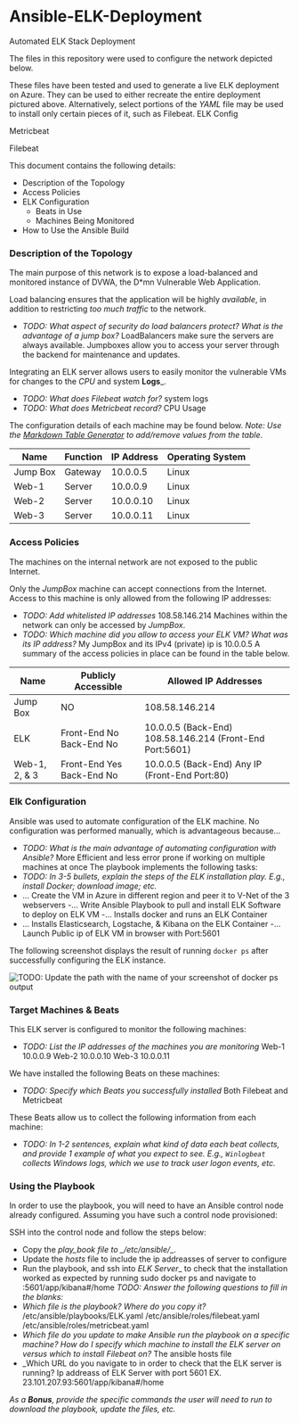 # Ansible-ELK-Deployment
Automated ELK Stack Deployment

The files in this repository were used to configure the network depicted below.
 

These files have been tested and used to generate a live ELK deployment on Azure. They can be used to either recreate the entire deployment pictured above. Alternatively, select portions of the _YAML_ file may be used to install only certain pieces of it, such as Filebeat.
ELK Config
 
Metricbeat
 

Filebeat
 

This document contains the following details:
- Description of the Topology
- Access Policies
- ELK Configuration
  - Beats in Use
  - Machines Being Monitored
- How to Use the Ansible Build


### Description of the Topology

The main purpose of this network is to expose a load-balanced and monitored instance of DVWA, the D*mn Vulnerable Web Application.

Load balancing ensures that the application will be highly _available_, in addition to restricting _too much traffic_ to the network.
- _TODO: What aspect of security do load balancers protect? What is the advantage of a jump box?_
LoadBalancers make sure the servers are always available. Jumpboxes allow you to access your server through the backend for maintenance and updates.

Integrating an ELK server allows users to easily monitor the vulnerable VMs for changes to the _CPU_ and system __Logs___.
- _TODO: What does Filebeat watch for?_ system logs
- _TODO: What does Metricbeat record?_ CPU Usage

The configuration details of each machine may be found below.
_Note: Use the [Markdown Table Generator](http://www.tablesgenerator.com/markdown_tables) to add/remove values from the table_.

| Name     | Function | IP Address | Operating System |
|----------|----------|------------|------------------|
| Jump Box | Gateway  | 10.0.0.5   |     Linux        |
| Web-1    |  Server  | 10.0.0.9   |     Linux        |
| Web-2    |  Server  | 10.0.0.10  |     Linux        |
| Web-3    |  Server  | 10.0.0.11  |     Linux        |

### Access Policies

The machines on the internal network are not exposed to the public Internet. 

Only the _JumpBox_ machine can accept connections from the Internet. Access to this machine is only allowed from the following IP addresses:
- _TODO: Add whitelisted IP addresses_
108.58.146.214
Machines within the network can only be accessed by _JumpBox_.
- _TODO: Which machine did you allow to access your ELK VM? What was its IP address?_
My JumpBox and its IPv4 (private) ip is 10.0.0.5
A summary of the access policies in place can be found in the table below.

| Name     | Publicly Accessible | Allowed IP Addresses |
|----------|---------------------|----------------------|
| Jump Box | NO                  | 108.58.146.214|
|    ELK      | Front-End No Back-End No  | 10.0.0.5 (Back-End) 108.58.146.214 (Front-End Port:5601) |
|   Web-1, 2, & 3  |Front-End Yes Back-End No | 10.0.0.5 (Back-End) Any IP (Front-End Port:80) |

### Elk Configuration

Ansible was used to automate configuration of the ELK machine. No configuration was performed manually, which is advantageous because...
- _TODO: What is the main advantage of automating configuration with Ansible?_
More Efficient and less error prone if working on multiple machines at once
The playbook implements the following tasks:
- _TODO: In 3-5 bullets, explain the steps of the ELK installation play. E.g., install Docker; download image; etc._
- ... Create the VM in Azure in different region and peer it to V-Net of the 3 webservers
-… Write Ansible Playbook to pull and install ELK Software to deploy on ELK VM
 -… Installs docker and runs an ELK Container
- ... Installs Elasticsearch, Logstache, & Kibana on the ELK Container
-…  Launch Public ip of ELK VM in browser with Port:5601




The following screenshot displays the result of running `docker ps` after successfully configuring the ELK instance.
 

![TODO: Update the path with the name of your screenshot of docker ps output](Images/docker_ps_output.png)

### Target Machines & Beats
This ELK server is configured to monitor the following machines:
- _TODO: List the IP addresses of the machines you are monitoring_
Web-1 10.0.0.9
Web-2 10.0.0.10
Web-3 10.0.0.11

We have installed the following Beats on these machines:
- _TODO: Specify which Beats you successfully installed_
Both Filebeat and Metricbeat


These Beats allow us to collect the following information from each machine:
- _TODO: In 1-2 sentences, explain what kind of data each beat collects, and provide 1 example of what you expect to see. E.g., `Winlogbeat` collects Windows logs, which we use to track user logon events, etc._

### Using the Playbook
In order to use the playbook, you will need to have an Ansible control node already configured. Assuming you have such a control node provisioned: 

SSH into the control node and follow the steps below:
- Copy the __play_book_ file to _/etc/ansible/__.
- Update the _hosts_ file to include the ip addreasses of server to configure
- Run the playbook, and ssh into _ELK Server__ to check that the installation worked as expected by running sudo docker ps and navigate to <ip of ELK VM>:5601/app/kibana#/home 
_TODO: Answer the following questions to fill in the blanks:_
- _Which file is the playbook? Where do you copy it?_
/etc/ansible/playbooks/ELK.yaml
/etc/ansible/roles/filebeat.yaml
/etc/ansible/roles/metricbeat.yaml
- _Which file do you update to make Ansible run the playbook on a specific machine? How do I specify which machine to install the ELK server on versus which to install Filebeat on?_
The ansible hosts file
- _Which URL do you navigate to in order to check that the ELK server is running?
Ip addreass of ELK Server with port 5601 EX.
23.101.207.93:5601/app/kibana#/home

_As a **Bonus**, provide the specific commands the user will need to run to download the playbook, update the files, etc._
